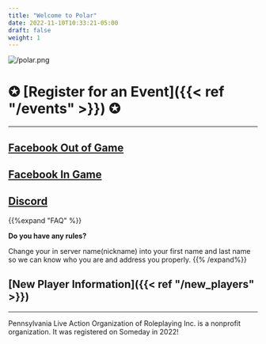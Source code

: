 ```yaml
---
title: "Welcome to Polar"
date: 2022-11-10T10:33:21-05:00
draft: false
weight: 1
---
```



![/polar.png](/polar.png "{width='10%'}" )

# **✪ [Register for an Event]({{< ref "/events" >}}) ✪**

------

## [<i class="fab fa-facebook"></i>  Facebook Out of Game](https://www.facebook.com/groups/348666906438615?sorting_setting=CHRONOLOGICAL)  

## [<i class="fab fa-facebook"></i>  Facebook In Game](https://www.facebook.com/groups/3408485185934076/)  

## [<i class="fab fa-discord"></i>   Discord](https://discord.gg/XJeNyEKA)  
{{%expand "FAQ" %}}

**Do you have any rules?**

Change your in server name(nickname) into your first name and last name so we can know who you are and address you properly.
{{% /expand%}}

## [New Player Information]({{< ref "/new_players" >}})

---

Pennsylvania Live Action Organization of Roleplaying Inc. is a nonprofit organization. It was registered on Someday in 2022! 